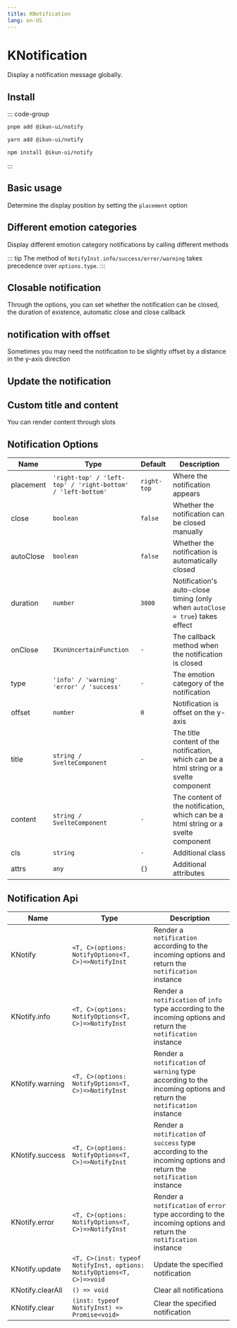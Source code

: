 ```yaml
---
title: KNotification
lang: en-US
---
```


# KNotification

Display a notification message globally.

## Install

::: code-group

```bash [pnpm]
pnpm add @ikun-ui/notify
```

```bash [yarn]
yarn add @ikun-ui/notify
```

```bash [npm]
npm install @ikun-ui/notify
```

:::

## Basic usage

Determine the display position by setting the `placement` option

<demo src="../../../../example/notification/basic.svelte" github="Notification"></demo>

## Different emotion categories

Display different emotion category notifications by calling different methods

::: tip
The method of `NotifyInst.info/success/error/warning` takes precedence over `options.type`.
:::

<demo src="../../../../example/notification/type.svelte" github="Notification"></demo>

## Closable notification

Through the options, you can set whether the notification can be closed,
the duration of existence, automatic close and close callback

<demo src="../../../../example/notification/close.svelte" github="Notification"></demo>

## notification with offset

Sometimes you may need the notification to be slightly offset by a distance in the y-axis direction

<demo src="../../../../example/notification/offset.svelte" github="Notification"></demo>

## Update the notification

<demo src="../../../../example/notification/update.svelte" github="Notification"></demo>

## Custom title and content

You can render content through slots

<demo src="../../../../example/notification/custom.svelte" github="Notification"></demo>

## Notification Options

| Name      | Type                                                        | Default     | Description                                                                             |
| --------- | ----------------------------------------------------------- | ----------- | --------------------------------------------------------------------------------------- |
| placement | `'right-top' / 'left-top' / 'right-bottom' / 'left-bottom'` | `right-top` | Where the notification appears                                                          |
| close     | `boolean`                                                   | `false`     | Whether the notification can be closed manually                                         |
| autoClose | `boolean`                                                   | `false`     | Whether the notification is automatically closed                                        |
| duration  | `number`                                                    | `3000`      | Notification's auto-close timing (only when `autoClose = true`) takes effect            |
| onClose   | `IKunUncertainFunction`                                     | `-`         | The callback method when the notification is closed                                     |
| type      | `'info' / 'warning'  'error' / 'success'`                   | `-`         | The emotion category of the notification                                                |
| offset    | `number`                                                    | `0`         | Notification is offset on the y-axis                                                    |
| title     | `string / SvelteComponent`                                  | `-`         | The title content of the notification, which can be a html string or a svelte component |
| content   | `string / SvelteComponent`                                  | `-`         | The content of the notification, which can be a html string or a svelte component       |
| cls       | `string`                                                    | `-`         | Additional class                                                                        |
| attrs     | `any`                                                       | `{}`        | Additional attributes                                                                   |

## Notification Api

| Name             | Type                                                                  | Description                                                                                                        |
| ---------------- |-----------------------------------------------------------------------| ------------------------------------------------------------------------------------------------------------------ |
| KNotify          | `<T, C>(options: NotifyOptions<T, C>)=>NotifyInst`                    | Render a `notification` according to the incoming options and return the `notification` instance                   |
| KNotify.info     | `<T, C>(options: NotifyOptions<T, C>)=>NotifyInst`                    | Render a `notification` of `info` type according to the incoming options and return the `notification` instance    |
| KNotify.warning  | `<T, C>(options: NotifyOptions<T, C>)=>NotifyInst`                    | Render a `notification` of `warning` type according to the incoming options and return the `notification` instance |
| KNotify.success  | `<T, C>(options: NotifyOptions<T, C>)=>NotifyInst`                    | Render a `notification` of `success` type according to the incoming options and return the `notification` instance |
| KNotify.error    | `<T, C>(options: NotifyOptions<T, C>)=>NotifyInst`                    | Render a `notification` of `error` type according to the incoming options and return the `notification` instance   |
| KNotify.update   | `<T, C>(inst: typeof NotifyInst, options: NotifyOptions<T, C>)=>void` | Update the specified notification                                                                                  |
| KNotify.clearAll | `() => void`                                                          | Clear all notifications                                                                                            |
| KNotify.clear    | `(inst: typeof NotifyInst) => Promise<void>`                          | Clear the specified notification                                                                                   |

